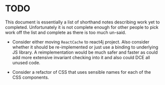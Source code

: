 # TODO

This document is essentially a list of shorthand notes describing work yet to completed.
Unfortunately it is not complete enough for other people to pick work off the list and
complete as there is too much un-said.

* Consider either moving `ReactCache` to react4j project. Also consider whether it should be re-implemented
  or just use a binding to underlying JS library. A reimplementation would be much safer and faster as could
  add more extensive invariant checking into it and also could DCE all unused code.

* Consider a refactor of CSS that uses sensible names for each of the CSS components.
